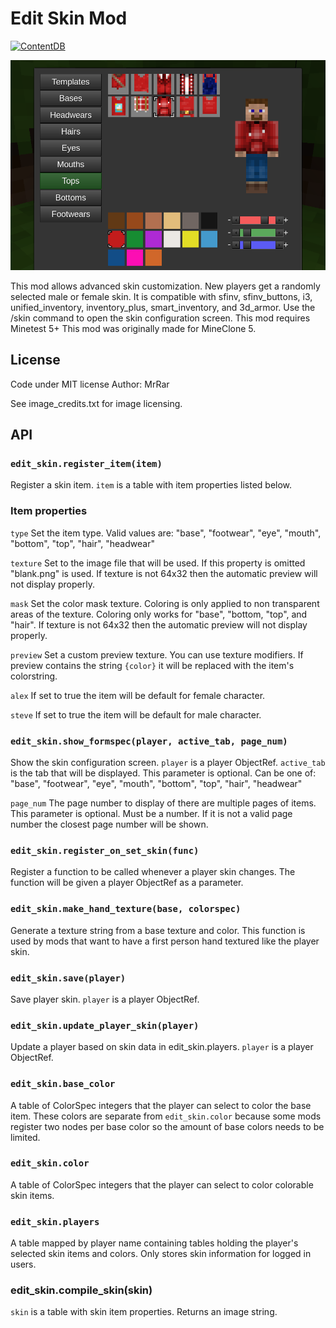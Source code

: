 # Edit Skin Mod
[![ContentDB](https://content.minetest.net/packages/Mr.%20Rar/edit_skin/shields/downloads/)](https://content.minetest.net/packages/Mr.%20Rar/edit_skin/)

![screenshot](screenshot.png)

This mod allows advanced skin customization.
New players get a randomly selected male or female skin.
It is compatible with sfinv, sfinv_buttons, i3, unified_inventory, inventory_plus, smart_inventory, and 3d_armor.
Use the /skin command to open the skin configuration screen.
This mod requires Minetest 5+
This mod was originally made for MineClone 5.

## License
Code under MIT license
Author: MrRar

See image_credits.txt for image licensing.

## API

### `edit_skin.register_item(item)`
Register a skin item. `item` is a table with item properties listed below.

### Item properties
`type`
Set the item type. Valid values are: "base", "footwear", "eye", "mouth", "bottom", "top", "hair", "headwear"

`texture`
Set to the image file that will be used. If this property is omitted "blank.png" is used.
If texture is not 64x32 then the automatic preview will not display properly.

`mask`
Set the color mask texture. Coloring is only applied to non transparent areas of the texture.
Coloring only works for "base", "bottom, "top", and "hair".
If texture is not 64x32 then the automatic preview will not display properly.

`preview`
Set a custom preview texture. You can use texture modifiers. If preview contains the string `{color}` it will be replaced with the item's colorstring.

`alex`
If set to true the item will be default for female character.

`steve`
If set to true the item will be default for male character.


### `edit_skin.show_formspec(player, active_tab, page_num)`
Show the skin configuration screen.
`player` is a player ObjectRef.
`active_tab` is the tab that will be displayed. This parameter is optional.
Can be one of: "base", "footwear", "eye", "mouth", "bottom", "top", "hair", "headwear"

`page_num` The page number to display of there are multiple pages of items.
This parameter is optional. Must be a number. If it is not a valid page number the closest page number will be shown.

### `edit_skin.register_on_set_skin(func)`
Register a function to be called whenever a player skin changes.
The function will be given a player ObjectRef as a parameter.

### `edit_skin.make_hand_texture(base, colorspec)`
Generate a texture string from a base texture and color.
This function is used by mods that want to have a first person hand textured like the player skin.

### `edit_skin.save(player)`
Save player skin. `player` is a player ObjectRef.

### `edit_skin.update_player_skin(player)`
Update a player based on skin data in edit_skin.players.
`player` is a player ObjectRef.

### `edit_skin.base_color`
A table of ColorSpec integers that the player can select to color the base item.
These colors are separate from `edit_skin.color` because some mods register two nodes per base color so the amount of base colors needs to be limited.

### `edit_skin.color`
A table of ColorSpec integers that the player can select to color colorable skin items.

### `edit_skin.players`
A table mapped by player name containing tables holding the player's selected skin items and colors.
Only stores skin information for logged in users.

### edit_skin.compile_skin(skin)
`skin` is a table with skin item properties.
Returns an image string.
